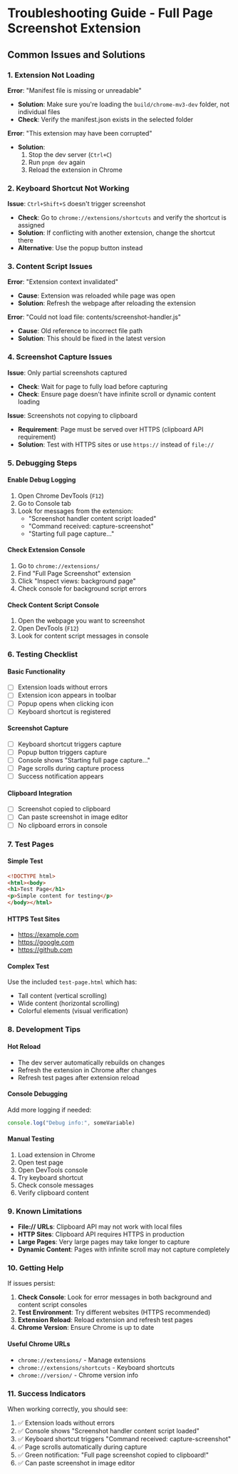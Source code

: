 # Troubleshooting Guide - Full Page Screenshot Extension

## Common Issues and Solutions

### 1. Extension Not Loading

**Error**: "Manifest file is missing or unreadable"
- **Solution**: Make sure you're loading the `build/chrome-mv3-dev` folder, not individual files
- **Check**: Verify the manifest.json exists in the selected folder

**Error**: "This extension may have been corrupted"
- **Solution**: 
  1. Stop the dev server (`Ctrl+C`)
  2. Run `pnpm dev` again
  3. Reload the extension in Chrome

### 2. Keyboard Shortcut Not Working

**Issue**: `Ctrl+Shift+S` doesn't trigger screenshot
- **Check**: Go to `chrome://extensions/shortcuts` and verify the shortcut is assigned
- **Solution**: If conflicting with another extension, change the shortcut there
- **Alternative**: Use the popup button instead

### 3. Content Script Issues

**Error**: "Extension context invalidated"
- **Cause**: Extension was reloaded while page was open
- **Solution**: Refresh the webpage after reloading the extension

**Error**: "Could not load file: contents/screenshot-handler.js"
- **Cause**: Old reference to incorrect file path
- **Solution**: This should be fixed in the latest version

### 4. Screenshot Capture Issues

**Issue**: Only partial screenshots captured
- **Check**: Wait for page to fully load before capturing
- **Check**: Ensure page doesn't have infinite scroll or dynamic content loading

**Issue**: Screenshots not copying to clipboard
- **Requirement**: Page must be served over HTTPS (clipboard API requirement)
- **Solution**: Test with HTTPS sites or use `https://` instead of `file://`

### 5. Debugging Steps

#### Enable Debug Logging
1. Open Chrome DevTools (`F12`)
2. Go to Console tab
3. Look for messages from the extension:
   - "Screenshot handler content script loaded"
   - "Command received: capture-screenshot"
   - "Starting full page capture..."

#### Check Extension Console
1. Go to `chrome://extensions/`
2. Find "Full Page Screenshot" extension
3. Click "Inspect views: background page"
4. Check console for background script errors

#### Check Content Script Console
1. Open the webpage you want to screenshot
2. Open DevTools (`F12`)
3. Look for content script messages in console

### 6. Testing Checklist

#### Basic Functionality
- [ ] Extension loads without errors
- [ ] Extension icon appears in toolbar
- [ ] Popup opens when clicking icon
- [ ] Keyboard shortcut is registered

#### Screenshot Capture
- [ ] Keyboard shortcut triggers capture
- [ ] Popup button triggers capture
- [ ] Console shows "Starting full page capture..."
- [ ] Page scrolls during capture process
- [ ] Success notification appears

#### Clipboard Integration
- [ ] Screenshot copied to clipboard
- [ ] Can paste screenshot in image editor
- [ ] No clipboard errors in console

### 7. Test Pages

#### Simple Test
```html
<!DOCTYPE html>
<html><body>
<h1>Test Page</h1>
<p>Simple content for testing</p>
</body></html>
```

#### HTTPS Test Sites
- https://example.com
- https://google.com
- https://github.com

#### Complex Test
Use the included `test-page.html` which has:
- Tall content (vertical scrolling)
- Wide content (horizontal scrolling)
- Colorful elements (visual verification)

### 8. Development Tips

#### Hot Reload
- The dev server automatically rebuilds on changes
- Refresh the extension in Chrome after changes
- Refresh test pages after extension reload

#### Console Debugging
Add more logging if needed:
```javascript
console.log("Debug info:", someVariable)
```

#### Manual Testing
1. Load extension in Chrome
2. Open test page
3. Open DevTools console
4. Try keyboard shortcut
5. Check console messages
6. Verify clipboard content

### 9. Known Limitations

- **File:// URLs**: Clipboard API may not work with local files
- **HTTP Sites**: Clipboard API requires HTTPS in production
- **Large Pages**: Very large pages may take longer to capture
- **Dynamic Content**: Pages with infinite scroll may not capture completely

### 10. Getting Help

If issues persist:

1. **Check Console**: Look for error messages in both background and content script consoles
2. **Test Environment**: Try different websites (HTTPS recommended)
3. **Extension Reload**: Reload extension and refresh test pages
4. **Chrome Version**: Ensure Chrome is up to date

#### Useful Chrome URLs
- `chrome://extensions/` - Manage extensions
- `chrome://extensions/shortcuts` - Keyboard shortcuts
- `chrome://version/` - Chrome version info

### 11. Success Indicators

When working correctly, you should see:
1. ✅ Extension loads without errors
2. ✅ Console shows "Screenshot handler content script loaded"
3. ✅ Keyboard shortcut triggers "Command received: capture-screenshot"
4. ✅ Page scrolls automatically during capture
5. ✅ Green notification: "Full page screenshot copied to clipboard!"
6. ✅ Can paste screenshot in image editor
